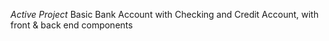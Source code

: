 _Active Project_
Basic Bank Account with Checking and Credit Account, with front & back end components

